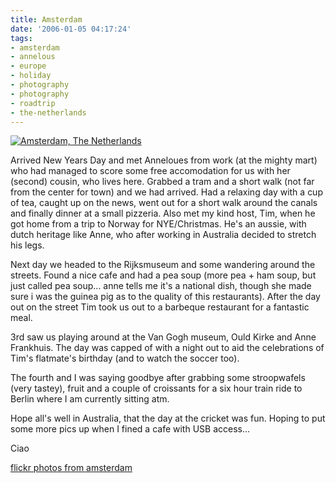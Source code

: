 ```yaml
---
title: Amsterdam
date: '2006-01-05 04:17:24'
tags:
- amsterdam
- annelous
- europe
- holiday
- photography
- photography
- roadtrip
- the-netherlands
---
```


<a href="http://flickr.com/photos/jufemaiz/tags/amsterdam/"><img alt="Amsterdam, The Netherlands" title="Amsterdam, The Netherlands" src="http://static.flickr.com/37/87755019_30caa31626.jpg" /></a>

Arrived New Years Day and met Anneloues from work (at the mighty mart) who had managed to score some free accomodation for us with her (second) cousin, who lives here. Grabbed a tram and a short walk (not far from the center for town) and we had arrived. Had a relaxing day with a cup of tea, caught up on the news, went out for a short walk around the canals and finally dinner at a small pizzeria. Also met my kind host, Tim, when he got home from a trip to Norway for NYE/Christmas. He's an aussie, with dutch heritage like Anne, who after working in Australia decided to stretch his legs.

Next day we headed to the Rijksmuseum and some wandering around the streets. Found a nice cafe and had a pea soup (more pea + ham soup, but just called pea soup... anne tells me it's a national dish, though she made sure i was the guinea pig as to the quality of this restaurants). After the day out on the street Tim took us out to a barbeque restaurant for a fantastic meal.

3rd saw us playing around at the Van Gogh museum, Ould Kirke and Anne Frankhuis. The day was capped of with a night out to aid the celebrations of Tim's flatmate's birthday (and to watch the soccer too).

The fourth and I was saying goodbye after grabbing some stroopwafels (very tastey), fruit and a couple of croissants for a six hour train ride to Berlin where I am currently sitting atm.

Hope all's well in Australia, that the day at the cricket was fun. Hoping to put some more pics up when I fined a cafe with USB access...

Ciao

<a href="http://flickr.com/photos/jufemaiz/tags/amsterdam/">flickr photos from amsterdam</a>
